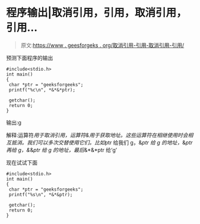# 程序输出|取消引用，引用，取消引用，引用…

> 原文:[https://www . geesforgeks . org/取消引用-引用-取消引用-引用/](https://www.geeksforgeeks.org/dereference-reference-dereference-reference/)

预测下面程序的输出

```
#include<stdio.h>
int main()
{
 char *ptr = "geeksforgeeks";
 printf("%c\n", *&*&*ptr);

 getchar();
 return 0;
}
```

输出:g

解释:运算符*用于取消引用，运算符&用于获取地址。这些运算符在相继使用时会相互抵消。我们可以多次交替使用它们。比如*ptr 给我们 g，&*ptr 给 g 的地址，*&*ptr 再给 g，&*&*ptr 给 g 的地址，最后*&*&*ptr 给‘g’

现在试试下面

```
#include<stdio.h>
int main()
{
 char *ptr = "geeksforgeeks";
 printf("%s\n", *&*&ptr);

 getchar();
 return 0;
}
```